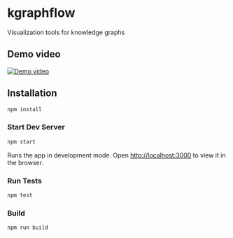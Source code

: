 # kgraphflow
Visualization tools for knowledge graphs

## Demo video

[![Demo video]()](https://vimeo.com/779866705)

## Installation

```sh
npm install
```

### Start Dev Server

```sh
npm start
```

Runs the app in development mode. Open [http://localhost:3000](http://localhost:3000) to view it in the browser.

### Run Tests

```sh
npm test
```

### Build

```sh
npm run build
```
